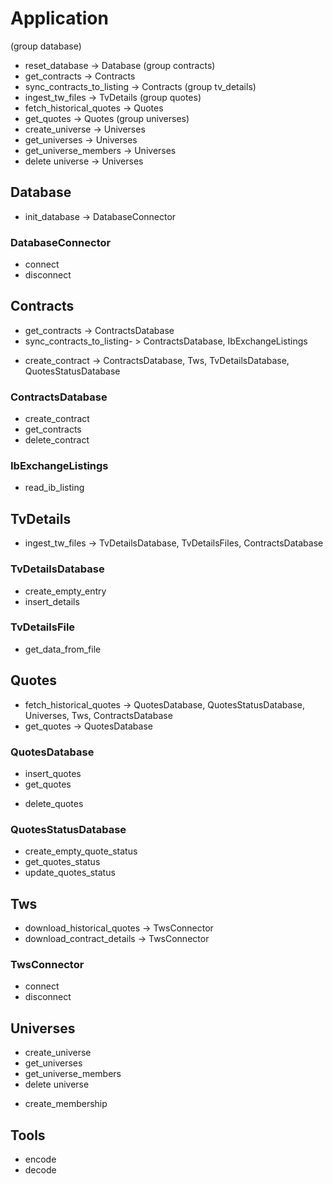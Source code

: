 # Application
(group database)
+ reset_database -> Database
(group contracts)
+ get_contracts -> Contracts
+ sync_contracts_to_listing -> Contracts
(group tv_details)
+ ingest_tw_files -> TvDetails
(group quotes)
+ fetch_historical_quotes -> Quotes
+ get_quotes -> Quotes
(group universes)
+ create_universe -> Universes
+ get_universes -> Universes
+ get_universe_members -> Universes
+ delete universe -> Universes

## Database
+ init_database -> DatabaseConnector
### DatabaseConnector
+ connect
+ disconnect

## Contracts
+ get_contracts -> ContractsDatabase
+ sync_contracts_to_listing- > ContractsDatabase, IbExchangeListings
- create_contract -> ContractsDatabase, Tws, TvDetailsDatabase, QuotesStatusDatabase
### ContractsDatabase
+ create_contract
+ get_contracts
+ delete_contract
### IbExchangeListings
+ read_ib_listing

## TvDetails
+ ingest_tw_files -> TvDetailsDatabase, TvDetailsFiles, ContractsDatabase
### TvDetailsDatabase
+ create_empty_entry
+ insert_details
### TvDetailsFile
+ get_data_from_file

## Quotes
+ fetch_historical_quotes -> QuotesDatabase, QuotesStatusDatabase, Universes, Tws, ContractsDatabase
+ get_quotes -> QuotesDatabase
### QuotesDatabase
+ insert_quotes
+ get_quotes
- delete_quotes
### QuotesStatusDatabase
+ create_empty_quote_status
+ get_quotes_status
+ update_quotes_status

## Tws
+ download_historical_quotes -> TwsConnector
+ download_contract_details -> TwsConnector
### TwsConnector
+ connect
+ disconnect

## Universes
+ create_universe
+ get_universes
+ get_universe_members
+ delete universe
- create_membership

## Tools
+ encode
+ decode
